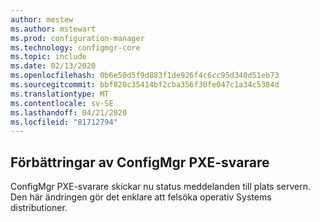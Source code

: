 ```yaml
---
author: mestew
ms.author: mstewart
ms.prod: configuration-manager
ms.technology: configmgr-core
ms.topic: include
ms.date: 02/13/2020
ms.openlocfilehash: 0b6e50d5f9d883f1de926f4c6cc95d340d51eb73
ms.sourcegitcommit: bbf820c35414bf2cba356f30fe047c1a34c5384d
ms.translationtype: MT
ms.contentlocale: sv-SE
ms.lasthandoff: 04/21/2020
ms.locfileid: "81712794"
---
```

## <a name="improvements-to-the-configmgr-pxe-responder"></a><a name="bkmk_pxe"></a>Förbättringar av ConfigMgr PXE-svarare 
<!--5568051 & 5528656-->
ConfigMgr PXE-svarare skickar nu status meddelanden till plats servern. Den här ändringen gör det enklare att felsöka operativ Systems distributioner.  
